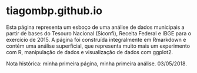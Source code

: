 # tiagombp.github.io

Esta página representa um esboço de uma análise de dados municipais a partir de bases do Tesouro Nacional (Siconfi), Receita Federal e IBGE para o exercício de 2015. A página foi construída integralmente em Rmarkdown e contém uma análise superficial, que representa muito mais um experimento com R, manipulação de dados e visualização de dados com ggplot2.

Nota histórica: minha primeira página, minha primeira análise. 03/05/2018.
